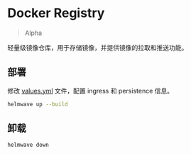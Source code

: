 # Docker Registry

> Alpha

轻量级镜像仓库，用于存储镜像，并提供镜像的拉取和推送功能。

## 部署

修改 [values.yml](values.yml) 文件，配置 ingress 和 persistence 信息。

```sh
helmwave up --build
```

## 卸载

```sh
helmwave down
```

